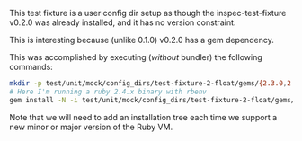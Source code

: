 This test fixture is a user config dir setup as though the inspec-test-fixture v0.2.0 was already installed, and it has no version constraint.

This is interesting because (unlike 0.1.0) v0.2.0 has a gem dependency.

This was accomplished by executing (*without* bundler) the following commands:

```bash
mkdir -p test/unit/mock/config_dirs/test-fixture-2-float/gems/{2.3.0,2.4.0,2.5.0}
# Here I'm running a ruby 2.4.x binary with rbenv
gem install -N -i test/unit/mock/config_dirs/test-fixture-2-float/gems/2.4.0 test/unit/mock/plugins/inspec-test-fixture/pkg/inspec-test-fixture-0.2.0.gem
```

Note that we will need to add an installation tree each time we support a new minor or major version of the Ruby VM.